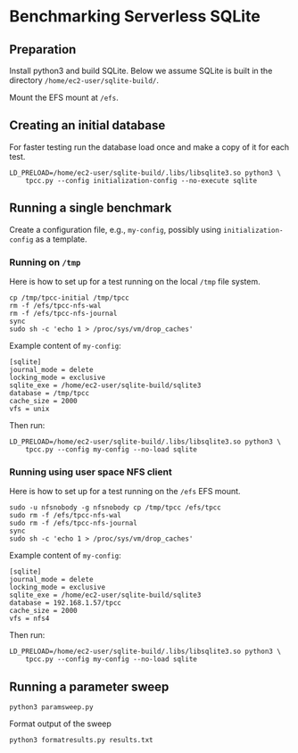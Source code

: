 Benchmarking Serverless SQLite
==============================

Preparation
-----------

Install python3 and build SQLite. Below we assume SQLite is built in the directory `/home/ec2-user/sqlite-build/`.

Mount the EFS mount at `/efs`.

Creating an initial database
----------------------------

For faster testing run the database load once and make a copy of it for each test.

```
LD_PRELOAD=/home/ec2-user/sqlite-build/.libs/libsqlite3.so python3 \
    tpcc.py --config initialization-config --no-execute sqlite
```

Running a single benchmark
--------------------------

Create a configuration file, e.g., `my-config`, possibly using `initialization-config` as a template.


### Running on `/tmp`

Here is how to set up for a test running on the local `/tmp` file system.
```
cp /tmp/tpcc-initial /tmp/tpcc
rm -f /efs/tpcc-nfs-wal
rm -f /efs/tpcc-nfs-journal
sync
sudo sh -c 'echo 1 > /proc/sys/vm/drop_caches'
```

Example content of `my-config`:
```
[sqlite]
journal_mode = delete
locking_mode = exclusive
sqlite_exe = /home/ec2-user/sqlite-build/sqlite3
database = /tmp/tpcc
cache_size = 2000
vfs = unix
```

Then run:
```
LD_PRELOAD=/home/ec2-user/sqlite-build/.libs/libsqlite3.so python3 \
    tpcc.py --config my-config --no-load sqlite
```

### Running using user space NFS client

Here is how to set up for a test running on the `/efs` EFS mount.
```
sudo -u nfsnobody -g nfsnobody cp /tmp/tpcc /efs/tpcc
sudo rm -f /efs/tpcc-nfs-wal
sudo rm -f /efs/tpcc-nfs-journal
sync
sudo sh -c 'echo 1 > /proc/sys/vm/drop_caches'
```

Example content of `my-config`:
```
[sqlite]
journal_mode = delete
locking_mode = exclusive
sqlite_exe = /home/ec2-user/sqlite-build/sqlite3
database = 192.168.1.57/tpcc
cache_size = 2000
vfs = nfs4
```

Then run:
```
LD_PRELOAD=/home/ec2-user/sqlite-build/.libs/libsqlite3.so python3 \
    tpcc.py --config my-config --no-load sqlite
```

Running a parameter sweep
-------------------------

```
python3 paramsweep.py
```

Format output of the sweep
```
python3 formatresults.py results.txt
```
